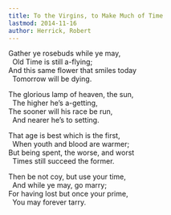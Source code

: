 ```yaml
---
title: To the Virgins, to Make Much of Time
lastmod: 2014-11-16
author: Herrick, Robert
---
```

Gather ye rosebuds while ye may,  
&nbsp; Old Time is still a-flying;  
And this same flower that smiles today  
&nbsp; Tomorrow will be dying.  

The glorious lamp of heaven, the sun,   
&nbsp; The higher he’s a-getting,  
The sooner will his race be run,  
&nbsp; And nearer he’s to setting.  

That age is best which is the first,  
&nbsp; When youth and blood are warmer;  
But being spent, the worse, and worst  
&nbsp; Times still succeed the former.   

Then be not coy, but use your time,  
&nbsp; And while ye may, go marry;  
For having lost but once your prime,  
&nbsp; You may forever tarry.  
